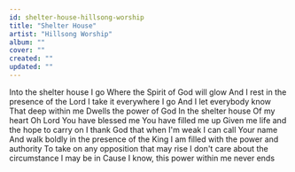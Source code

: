 ```yaml
---
id: shelter-house-hillsong-worship
title: "Shelter House"
artist: "Hillsong Worship"
album: ""
cover: ""
created: ""
updated: ""
---
```


Into the shelter house I go
Where the Spirit of God will glow
And I rest in the presence of the Lord
I take it everywhere I go
And I let everybody know
That deep within me
Dwells the power of God
In the shelter house
Of my heart
Oh Lord You have blessed me You have filled me up
Given me life and the hope to carry on
I thank God that when I'm weak I can call Your name
And walk boldly in the presence of the King
I am filled with the power and authority
To take on any opposition that may rise
I don't care about the circumstance I may be in
Cause I know, this power within me never ends
